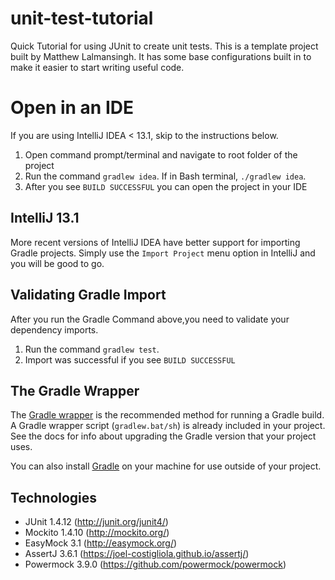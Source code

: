 # unit-test-tutorial

Quick Tutorial for using JUnit to create unit tests. This is a template project built by Matthew Lalmansingh. It has
some base configurations built in to make it easier to start writing useful code.

# Open in an IDE

If you are using IntelliJ IDEA < 13.1, skip to the instructions below.

1. Open command prompt/terminal and navigate to root folder of the project
1. Run the command ```gradlew idea```. If in Bash terminal, ```./gradlew idea```.
1. After you see ```BUILD SUCCESSFUL``` you can open the project in your IDE

## IntelliJ 13.1

More recent versions of IntelliJ IDEA have better support for importing Gradle projects. Simply use the `Import Project` menu option in IntelliJ and you will be good to go.

## Validating Gradle Import

After you run the Gradle Command above,you need to validate your dependency imports.

1. Run the command ```gradlew test```.  
1. Import was successful if you see ```BUILD SUCCESSFUL``` 

## The Gradle Wrapper

The [Gradle wrapper](gradle.org/docs/current/userguide/gradle_wrapper.html) is the recommended method for running a Gradle build. A Gradle wrapper script (`gradlew.bat/sh`) is already included in your project. See the docs for info about upgrading the Gradle version that your project uses.

You can also install [Gradle](gradle.org) on your machine for use outside of your project.

## Technologies

- JUnit 1.4.12 (http://junit.org/junit4/)
- Mockito 1.4.10 (http://mockito.org/)
- EasyMock 3.1 (http://easymock.org/)
- AssertJ 3.6.1 (https://joel-costigliola.github.io/assertj/)
- Powermock 3.9.0 (https://github.com/powermock/powermock)

